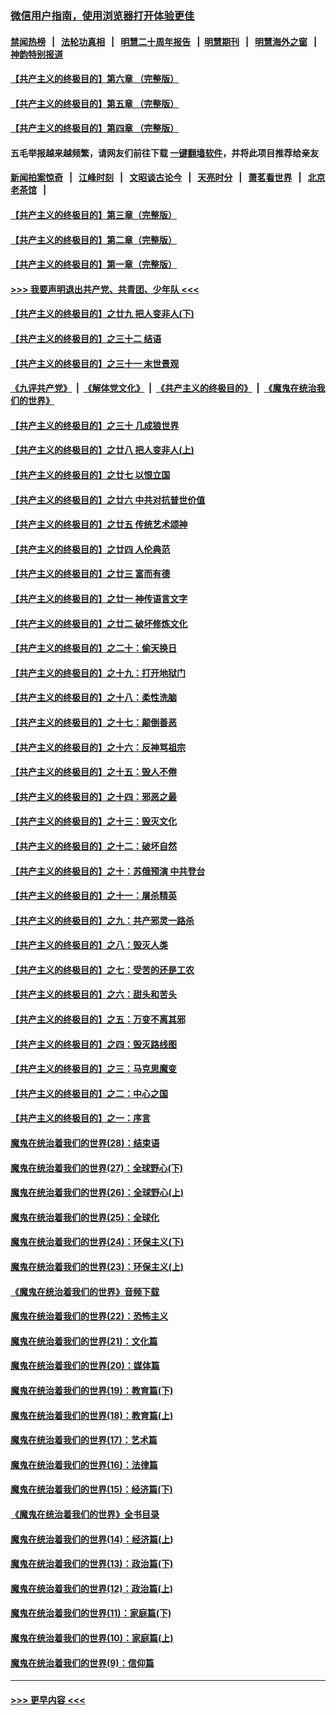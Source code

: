 ### [微信用户指南，使用浏览器打开体验更佳](https://github.com/gfw-breaker/banned-news1/blob/master/indexes/wechat-guide.md?t=0)
#### [禁闻热榜](热点新闻.md?t=0)  &nbsp;&nbsp;|&nbsp;&nbsp; [法轮功真相](https://github.com/gfw-breaker/truth/blob/master/README.md?t=0) &nbsp;&nbsp;|&nbsp;&nbsp; [明慧二十周年报告](https://github.com/gfw-breaker/mh-reports/blob/master/README.md?t=0) &nbsp;&nbsp;|&nbsp;&nbsp;[明慧期刊](https://github.com/gfw-breaker/mh-qikan) &nbsp;&nbsp;|&nbsp;&nbsp; [明慧海外之窗](https://github.com/gfw-breaker/mh-news/blob/master/README.md?t=0) &nbsp;&nbsp;|&nbsp;&nbsp; [神韵特别报道](https://github.com/gfw-breaker/mh-news/blob/master/shenyun.md?t=0)
#### [【共产主义的终极目的】第六章 （完整版）](../pages/nsc422/n11428913.md?t=02111844) 
#### [【共产主义的终极目的】第五章 （完整版）](../pages/nsc422/n11428912.md?t=02111844) 
#### [【共产主义的终极目的】第四章 （完整版）](../pages/nsc422/n11428907.md?t=02111844) 
#### 五毛举报越来越频繁，请网友们前往下载 [一键翻墙软件](https://github.com/gfw-breaker/ssr-accounts)，并将此项目推荐给亲友
#### [新闻拍案惊奇](https://github.com/gfw-breaker/banned-news1/blob/master/pages/link4.md) &nbsp;&nbsp;|&nbsp;&nbsp; [江峰时刻](https://github.com/gfw-breaker/banned-news1/blob/master/pages/link4.md) &nbsp;&nbsp;|&nbsp;&nbsp; [文昭谈古论今](https://github.com/gfw-breaker/banned-news1/blob/master/pages/link4.md) &nbsp;&nbsp;|&nbsp;&nbsp; [天亮时分](https://github.com/gfw-breaker/banned-news1/blob/master/pages/link4.md) &nbsp;&nbsp;|&nbsp;&nbsp; [萧茗看世界](https://github.com/gfw-breaker/banned-news1/blob/master/pages/link4.md) &nbsp;&nbsp;|&nbsp;&nbsp; [北京老茶馆](https://github.com/gfw-breaker/banned-news1/blob/master/pages/link4.md) &nbsp;&nbsp;|&nbsp;&nbsp; 
#### [【共产主义的终极目的】第三章（完整版）](../pages/nsc422/n11428848.md?t=02111844) 
#### [【共产主义的终极目的】第二章（完整版）](../pages/nsc422/n11428831.md?t=02111844) 
#### [【共产主义的终极目的】第一章（完整版）](../pages/nsc422/n11417651.md?t=02111844) 
#### [>>> 我要声明退出共产党、共青团、少年队 <<<](https://github.com/begood0513/goodnews/blob/master/quit/letter.md) 
#### [【共产主义的终极目的】之廿九 把人变非人(下)](../pages/nsc422/n11344140.md?t=02111844) 
#### [【共产主义的终极目的】之三十二 结语](../pages/nsc422/n11360535.md?t=02111844) 
#### [【共产主义的终极目的】之三十一 末世景观](../pages/nsc422/n11351129.md?t=02111844) 
#### [《九评共产党》](https://github.com/begood0513/9ping.md/blob/master/README.md) &nbsp;|&nbsp; [《解体党文化》](../../../../jtdwh.md/blob/master/README.md)  &nbsp;|&nbsp; [《共产主义的终极目的》](../../../../gczydzjmd.md/blob/master/README.md) &nbsp;|&nbsp; [《魔鬼在统治我们的世界》](../../../../mgztzwmdsj.md/blob/master/README.md) 
#### [【共产主义的终极目的】之三十 几成狼世界](../pages/nsc422/n11348280.md?t=02111844) 
#### [【共产主义的终极目的】之廿八 把人变非人(上)](../pages/nsc422/n11340492.md?t=02111844) 
#### [【共产主义的终极目的】之廿七 以恨立国](../pages/nsc422/n11336944.md?t=02111844) 
#### [【共产主义的终极目的】之廿六 中共对抗普世价值](../pages/nsc422/n11324785.md?t=02111844) 
#### [【共产主义的终极目的】之廿五 传统艺术颂神](../pages/nsc422/n11296396.md?t=02111844) 
#### [【共产主义的终极目的】之廿四 人伦典范](../pages/nsc422/n11296397.md?t=02111844) 
#### [【共产主义的终极目的】之廿三 富而有德](../pages/nsc422/n11283598.md?t=02111844) 
#### [【共产主义的终极目的】之廿一 神传语言文字](../pages/nsc422/n11263265.md?t=02111844) 
#### [【共产主义的终极目的】之廿二 破坏修炼文化](../pages/nsc422/n11245728.md?t=02111844) 
#### [【共产主义的终极目的】之二十：偷天换日](../pages/nsc422/n11238846.md?t=02111844) 
#### [【共产主义的终极目的】之十九：打开地狱门](../pages/nsc422/n11206376.md?t=02111844) 
#### [【共产主义的终极目的】之十八：柔性洗脑](../pages/nsc422/n11199994.md?t=02111844) 
#### [【共产主义的终极目的】之十七：颠倒善恶](../pages/nsc422/n11179782.md?t=02111844) 
#### [【共产主义的终极目的】之十六：反神骂祖宗](../pages/nsc422/n11166798.md?t=02111844) 
#### [【共产主义的终极目的】之十五：毁人不倦](../pages/nsc422/n11166792.md?t=02111844) 
#### [【共产主义的终极目的】之十四：邪恶之最](../pages/nsc422/n11150249.md?t=02111844) 
#### [【共产主义的终极目的】之十三：毁灭文化](../pages/nsc422/n11135227.md?t=02111844) 
#### [【共产主义的终极目的】之十二：破坏自然](../pages/nsc422/n11135214.md?t=02111844) 
#### [【共产主义的终极目的】之十：苏俄预演 中共登台](../pages/nsc422/n11118424.md?t=02111844) 
#### [【共产主义的终极目的】之十一：屠杀精英](../pages/nsc422/n11118442.md?t=02111844) 
#### [【共产主义的终极目的】之九：共产邪灵一路杀](../pages/nsc422/n11114139.md?t=02111844) 
#### [【共产主义的终极目的】之八：毁灭人类](../pages/nsc422/n11108503.md?t=02111844) 
#### [【共产主义的终极目的】之七：受苦的还是工农](../pages/nsc422/n11101809.md?t=02111844) 
#### [【共产主义的终极目的】之六：甜头和苦头](../pages/nsc422/n11096971.md?t=02111844) 
#### [【共产主义的终极目的】之五：万变不离其邪](../pages/nsc422/n11091285.md?t=02111844) 
#### [【共产主义的终极目的】之四：毁灭路线图](../pages/nsc422/n11086284.md?t=02111844) 
#### [【共产主义的终极目的】之三：马克思魔变](../pages/nsc422/n11061941.md?t=02111844) 
#### [【共产主义的终极目的】之二：中心之国](../pages/nsc422/n11047728.md?t=02111844) 
#### [【共产主义的终极目的】之一：序言](../pages/nsc422/n11086077.md?t=02111844) 
#### [魔鬼在统治着我们的世界(28)：结束语](../pages/nsc422/n10936246.md?t=02111844) 
#### [魔鬼在统治着我们的世界(27)：全球野心(下)](../pages/nsc422/n10928319.md?t=02111844) 
#### [魔鬼在统治着我们的世界(26)：全球野心(上)](../pages/nsc422/n10900318.md?t=02111844) 
#### [魔鬼在统治着我们的世界(25)：全球化](../pages/nsc422/n10788205.md?t=02111844) 
#### [魔鬼在统治着我们的世界(24)：环保主义(下)](../pages/nsc422/n10695307.md?t=02111844) 
#### [魔鬼在统治着我们的世界(23)：环保主义(上)](../pages/nsc422/n10688613.md?t=02111844) 
#### [《魔鬼在统治着我们的世界》音频下载](../pages/nsc422/n10635553.md?t=02111844) 
#### [魔鬼在统治着我们的世界(22)：恐怖主义](../pages/nsc422/n10614727.md?t=02111844) 
#### [魔鬼在统治着我们的世界(21)：文化篇](../pages/nsc422/n10597706.md?t=02111844) 
#### [魔鬼在统治着我们的世界(20)：媒体篇](../pages/nsc422/n10586579.md?t=02111844) 
#### [魔鬼在统治着我们的世界(19)：教育篇(下)](../pages/nsc422/n10564808.md?t=02111844) 
#### [魔鬼在统治着我们的世界(18)：教育篇(上)](../pages/nsc422/n10526970.md?t=02111844) 
#### [魔鬼在统治着我们的世界(17)：艺术篇](../pages/nsc422/n10499093.md?t=02111844) 
#### [魔鬼在统治着我们的世界(16)：法律篇](../pages/nsc422/n10485969.md?t=02111844) 
#### [魔鬼在统治着我们的世界(15)：经济篇(下)](../pages/nsc422/n10469975.md?t=02111844) 
#### [《魔鬼在统治着我们的世界》全书目录](../pages/nsc422/n10464261.md?t=02111844) 
#### [魔鬼在统治着我们的世界(14)：经济篇(上)](../pages/nsc422/n10457370.md?t=02111844) 
#### [魔鬼在统治着我们的世界(13)：政治篇(下)](../pages/nsc422/n10448270.md?t=02111844) 
#### [魔鬼在统治着我们的世界(12)：政治篇(上)](../pages/nsc422/n10444576.md?t=02111844) 
#### [魔鬼在统治着我们的世界(11)：家庭篇(下)](../pages/nsc422/n10440961.md?t=02111844) 
#### [魔鬼在统治着我们的世界(10)：家庭篇(上)](../pages/nsc422/n10435448.md?t=02111844) 
#### [魔鬼在统治着我们的世界(9)：信仰篇](../pages/nsc422/n10432159.md?t=02111844) 

----
#### [ >>> 更早内容 <<< ](../indexes/nsc422-earlier.md)

